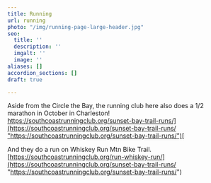 ```yaml
---
title: Running
url: running
photo: "/img/running-page-large-header.jpg"
seo:
  title: ''
  description: ''
  imgalt: ''
  image: ''
aliases: []
accordion_sections: []
draft: true

---
```

Aside from the Circle the Bay, the running club here also does a 1/2 marathon in October in Charleston! [https://southcoastrunningclub.org/sunset-bay-trail-runs/](https://southcoastrunningclub.org/sunset-bay-trail-runs/ "https://southcoastrunningclub.org/sunset-bay-trail-runs/")[ ](https://southcoastrunningclub.org/sunset-bay-trail-runs/)

And they do a run on Whiskey Run Mtn Bike Trail. [https://southcoastrunningclub.org/run-whiskey-run/](https://southcoastrunningclub.org/sunset-bay-trail-runs/ "https://southcoastrunningclub.org/sunset-bay-trail-runs/")